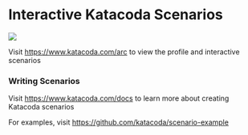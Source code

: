 # Interactive Katacoda Scenarios

[![](http://shields.katacoda.com/katacoda/arc/count.svg)](https://www.katacoda.com/arc "Get your profile on Katacoda.com")

Visit https://www.katacoda.com/arc to view the profile and interactive scenarios

### Writing Scenarios
Visit https://www.katacoda.com/docs to learn more about creating Katacoda scenarios

For examples, visit https://github.com/katacoda/scenario-example
